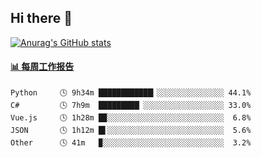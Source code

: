 ## Hi there 👋

[![Anurag's GitHub stats](https://github-readme-stats-orilights.vercel.app/api?username=orilights)](https://github.com/anuraghazra/github-readme-stats)

<!--
**OriLight152/OriLight152** is a ✨ _special_ ✨ repository because its `README.md` (this file) appears on your GitHub profile.

Here are some ideas to get you started:

- 🔭 I’m currently working on ...
- 🌱 I’m currently learning ...
- 👯 I’m looking to collaborate on ...
- 🤔 I’m looking for help with ...
- 💬 Ask me about ...
- 📫 How to reach me: ...
- 😄 Pronouns: ...
- ⚡ Fun fact: ...
-->

<!-- waka-box start -->
#### <a href="https://gist.github.com/92c8d5b388768c10efcba86e82b7c4fb" target="_blank">📊 每周工作报告</a>
```text
Python     🕓 9h34m ████████████▎░░░░░░░░░░░░░░░ 44.1%
C#         🕓 7h9m  █████████▏░░░░░░░░░░░░░░░░░░ 33.0%
Vue.js     🕓 1h28m █▉░░░░░░░░░░░░░░░░░░░░░░░░░░  6.8%
JSON       🕓 1h12m █▌░░░░░░░░░░░░░░░░░░░░░░░░░░  5.6%
Other      🕓 41m   ▉░░░░░░░░░░░░░░░░░░░░░░░░░░░  3.2%
```
<!-- Powered by https://github.com/journey-ad/waka-box-go . -->
<!-- waka-box end -->

